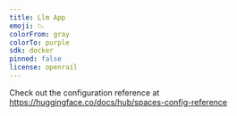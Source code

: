 ```yaml
---
title: Llm App
emoji: 📉
colorFrom: gray
colorTo: purple
sdk: docker
pinned: false
license: openrail
---
```


Check out the configuration reference at https://huggingface.co/docs/hub/spaces-config-reference
